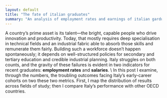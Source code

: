 ```yaml
---
layout: default
title: "The fate of italian graduates"
summary: "An analysis of employment rates and earnings of italian garduates across different fields."
---
```



A country’s prime asset is its talent—the bright, capable people who drive innovation and productivity. Today, that mostly requires deep specialisation in technical fields and an industrial fabric able to absorb those skills and remunerate them fairly. Building such a workforce doesn’t happen spontaneously; it depends on well-structured policies for secondary and tertiary education and credible industrial planning. Italy struggles on both counts, and the gravity of these failures is evident in two indicators for recent graduates: **employment rates** and **salaries**. \ 
In this post I examine, through the numbers, the troubling outcomes facing Italy’s early-career cohorts on two these two metrics. First, I map the distribution of results across fields of study; then I compare Italy’s performance with other OECD countries.
